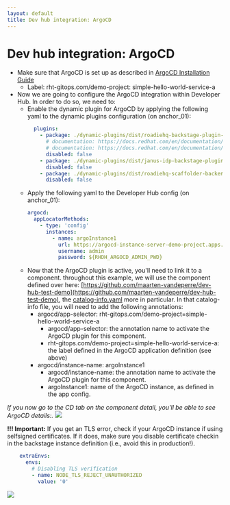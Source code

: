 ```yaml
---
layout: default
title: Dev hub integration: ArgoCD
---
```


# Dev hub integration: ArgoCD

* Make sure that ArgoCD is set up as described in [ArgoCD Installation Guide](https://maarten-vandeperre.github.io/developer-hub-documentation/argocd/infra_setup_argocd.html)
    * Label: rht-gitops.com/demo-project: simple-hello-world-service-a
* Now we are going to configure the ArgoCD integration
  within Developer Hub. In order to do so,
  we need to:
  * Enable the dynamic plugin for ArgoCD by applying the following yaml to the dynamic plugins configuration (on anchor_01):
    ```yaml
      plugins:
        - package: ./dynamic-plugins/dist/roadiehq-backstage-plugin-argo-cd-backend-dynamic
          # documentation: https://docs.redhat.com/en/documentation/red_hat_developer_hub/0.1/html/argocd_plugin_for_backstage/argocd-plugin-for-backstage#installation
          # documentation: https://docs.redhat.com/en/documentation/red_hat_developer_hub/1.2/html/configuring_plugins_in_red_hat_developer_hub/rhdh-installing-dynamic-plugins#enabling-argo-cd-plugin
          disabled: false
        - package: ./dynamic-plugins/dist/janus-idp-backstage-plugin-argocd
          disabled: false
        - package: ./dynamic-plugins/dist/roadiehq-scaffolder-backend-argocd-dynamic
          disabled: false
    ```
  * Apply the following yaml to the Developer Hub config (on anchor_01):
    ```yaml
    argocd:
      appLocatorMethods:
        - type: 'config'
          instances:
            - name: argoInstance1
              url: https://argocd-instance-server-demo-project.apps.apps.cluster-77vwz.77vwz.sandbox3219.opentlc.com
              username: admin 
              password: ${RHDH_ARGOCD_ADMIN_PWD}
    ```
  * Now that the ArgoCD plugin is active, you'll need to link it to a component. throughout this example, we will use the component defined over here:
  [https://github.com/maarten-vandeperre/dev-hub-test-demo](https://github.com/maarten-vandeperre/dev-hub-test-demo), the 
  [catalog-info.yaml](https://github.com/maarten-vandeperre/dev-hub-test-demo/blob/master/catalog-info.yaml)
  more in particular.
  In that catalog-info file, you will need to add the following annotations:
    * argocd/app-selector: rht-gitops.com/demo-project=simple-hello-world-service-a
      * argocd/app-selector: the annotation name to activate the ArgoCD plugin for this component.
      * rht-gitops.com/demo-project=simple-hello-world-service-a: the label defined in the ArgoCD application definition (see above)
    * argocd/instance-name: argoInstance1
      * argocd/instance-name: the annotation name to activate the ArgoCD plugin for this component.
      * argoInstance1: name of the ArgoCD instance, as defined in the app config.

_If you now go to the CD tab on the component detail, you'll be able to see ArgoCD details:._
<img src="https://raw.githubusercontent.com/maarten-vandeperre/developer-hub-documentation/main/images/argocd_4.png" class="large">  


**!!! Important:** If you get an TLS error, check if your ArgoCD instance if using selfsigned certificates. If it does, make sure you disable certificate
checkin in the backstage instance definition (i.e., avoid this in production!).
```yaml
    extraEnvs:
      envs:
        # Disabling TLS verification
        - name: NODE_TLS_REJECT_UNAUTHORIZED
          value: '0'
```
<img src="https://raw.githubusercontent.com/maarten-vandeperre/developer-hub-documentation/main/images/argocd-internal-server-error-2.png" class="large">  
